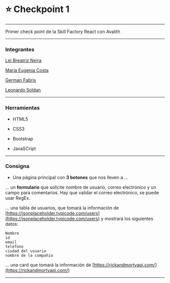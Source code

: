 # :star: Checkpoint 1

---

Primer check point de la Skill Factory React con Avalith

---

### Integrantes

[Lei Breatriz Neira](https://github.com/leilabritezneira)

[María Eugenia Costa](https://github.com/eugenia1984)

[German Fabris](https://github.com/gerfabris)

[Leonardo Soldan]()

---

### Herramientas

- HTML5

- CSS3

- Bootstrap

- JavaSCript

---

### Consigna

- Una página principal con **3 botones** que nos lleven a ...

... un **formulario** que solicite nombre de usuario, correo electronico y un campo para comentarios. Hay que validar el correo electrónico, se puede usar RegEx.

... una tabla de usuarios, que tomará la información de [https://jsonplaceholder.typicode.com/users](https://jsonplaceholder.typicode.com/users) y mostrará los siguientes datos:

```
Nombre
id
email
telefono
ciudad del usuario
nombre de la compañia
```

... una card que tomará la información de [https://rickandmortyapi.com/](https://rickandmortyapi.com/)

---
